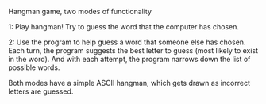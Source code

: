 Hangman game, two modes of functionality

1: Play hangman! Try to guess the word that the computer has chosen.

2: Use the program to help guess a word that someone else has chosen. Each turn, the program suggests the best letter to guess (most likely to exist in the word). And with each attempt, the program narrows down the list of possible words.

Both modes have a simple ASCII hangman, which gets drawn as incorrect letters are guessed.
